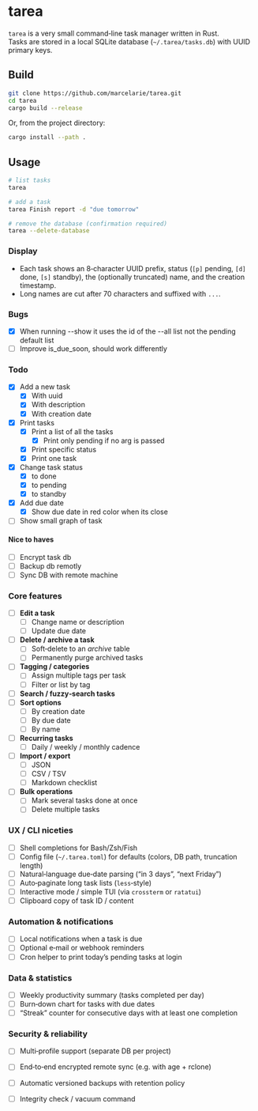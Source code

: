 # tarea

`tarea` is a very small command‑line task manager written in Rust.  
Tasks are stored in a local SQLite database (`~/.tarea/tasks.db`) with UUID primary keys.

## Build

```bash
git clone https://github.com/marcelarie/tarea.git
cd tarea
cargo build --release
````

Or, from the project directory:

```bash
cargo install --path .
```

## Usage

```bash
# list tasks
tarea

# add a task
tarea Finish report -d "due tomorrow"

# remove the database (confirmation required)
tarea --delete-database
```

### Display

* Each task shows an 8‑character UUID prefix, status (`[p]` pending, `[d]` done,
  `[s]` standby), the (optionally truncated) name, and the creation timestamp.
* Long names are cut after 70 characters and suffixed with `...`.

### Bugs

- [x] When running --show it uses the id of the --all list not the pending default list
- [ ] Improve is_due_soon, should work differently

### Todo

- [x] Add a new task
  - [x] With uuid
  - [x] With description
  - [x] With creation date
- [x] Print tasks
  - [x] Print a list of all the tasks
    - [x] Print only pending if no arg is passed
  - [x] Print specific status
  - [x] Print one task
- [x] Change task status
  - [x] to done
  - [x] to pending
  - [x] to standby
- [x] Add due date
  - [x] Show due date in red color when its close
- [ ] Show small graph of task

#### Nice to haves
- [ ] Encrypt task db
- [ ] Backup db remotly
- [ ] Sync DB with remote machine 

### Core features

* [ ] **Edit a task**
  * [ ] Change name or description
  * [ ] Update due date
* [ ] **Delete / archive a task**
  * [ ] Soft‑delete to an *archive* table
  * [ ] Permanently purge archived tasks
* [ ] **Tagging / categories**
  * [ ] Assign multiple tags per task
  * [ ] Filter or list by tag
* [ ] **Search / fuzzy‑search tasks**
* [ ] **Sort options**
  * [ ] By creation date
  * [ ] By due date
  * [ ] By name
* [ ] **Recurring tasks**
  * [ ] Daily / weekly / monthly cadence
* [ ] **Import / export**
  * [ ] JSON
  * [ ] CSV / TSV
  * [ ] Markdown checklist
* [ ] **Bulk operations**
  * [ ] Mark several tasks done at once
  * [ ] Delete multiple tasks

### UX / CLI niceties

* [ ] Shell completions for Bash/Zsh/Fish
* [ ] Config file (`~/.tarea.toml`) for defaults (colors, DB path, truncation length)
* [ ] Natural‑language due‑date parsing (“in 3 days”, “next Friday”)
* [ ] Auto‑paginate long task lists (`less`‑style)
* [ ] Interactive mode / simple TUI (via `crossterm` or `ratatui`)
* [ ] Clipboard copy of task ID / content

### Automation & notifications

* [ ] Local notifications when a task is due
* [ ] Optional e‑mail or webhook reminders
* [ ] Cron helper to print today’s pending tasks at login

### Data & statistics

* [ ] Weekly productivity summary (tasks completed per day)
* [ ] Burn‑down chart for tasks with due dates
* [ ] “Streak” counter for consecutive days with at least one completion

### Security & reliability

* [ ] Multi‑profile support (separate DB per project)
* [ ] End‑to‑end encrypted remote sync (e.g. with age + rclone)
* [ ] Automatic versioned backups with retention policy
* [ ] Integrity check / vacuum command

